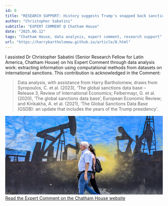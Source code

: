 ```yaml
---
id: 8
title: "RESEARCH SUPPORT: History suggests Trump's snapped back sanctions won't deliver change in Venezuela"
author: "Christopher Sabatini"
subtitle: "EXPERT COMMENT @ Chatham House"
date: "2025.06.12"
tags: "Chatham House, data analysis, expert comment, research support"
url: "https://harrybartholomew.github.io/article/8.html"
---
```

I assisted Dr Christopher Sabatini (Senior Research Fellow for Latin America, Chatham House) on his Expert Comment through data analysis work: extracting information using computational methods from datasets on international sanctions. This contribution is acknowledged in the Comment:


>Data analysis, with assistance from Harry Bartholomew, draws from Syropoulos, C. et al. (2023), ‘The global sanctions data base – Release 3, Review of International Economics; Felbermayr, G. et al. (2020), ‘The global sanctions data base’, European Economic Review; and Kirikakha, A. et al. (2021), ‘The Global Sanctions Data Base (GSDB): an update that includes the years of the Trump presidency’.


![image](/images/blog_08.jpg)\
[Read the Expert Comment on the Chatham House website](https://www.chathamhouse.org/2025/06/history-suggests-trumps-snapped-back-sanctions-wont-deliver-change-venezuela)


